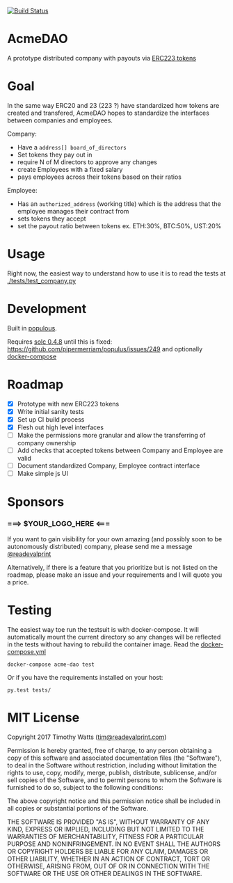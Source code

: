 [![Build Status](https://travis-ci.org/readevalprint/acme-dao.svg?branch=master)](https://travis-ci.org/readevalprint/acme-dao)


# AcmeDAO

A prototype distributed company with payouts via [ERC223 tokens](https://github.com/aragon/ERC23/)

# Goal

In the same way ERC20 and 23 (223 ?) have standardized how tokens are created and transfered,
AcmeDAO hopes to standardize the interfaces between companies and employees.

Company:
 - Have a `address[] board_of_directors`
 - Set tokens they pay out in
 - require N of M directors to approve any changes
 - create Employees with a fixed salary
 - pays employees across their tokens based on their ratios

Employee:
 - Has an `authorized_address` (working title) which is the address that the employee manages their contract from
 - sets tokens they accept
 - set the payout ratio between tokens ex. ETH:30%, BTC:50%, UST:20%

# Usage

Right now, the easiest way to understand how to use it is to read the tests at [./tests/test_company.py](./tests/test_company.py)

# Development
Built in [populous](https://github.com/pipermerriam/populus).

Requires [solc 0.4.8](https://github.com/ethereum/solidity/tree/release_0.4.8) until this is fixed: https://github.com/pipermerriam/populus/issues/249
and optionally [docker-compose](https://docs.docker.com/compose/)

# Roadmap

- [x] Prototype with new ERC223 tokens
- [x] Write initial sanity tests
- [x] Set up CI build process
- [x] Flesh out high level interfaces
- [ ] Make the permissions more granular and allow the transferring of company ownership
- [ ] Add checks that accepted tokens between Company and Employee are valid
- [ ] Document standardized Company, Employee contract interface
- [ ] Make simple js UI

# Sponsors


### ===> $YOUR_LOGO_HERE <===

If you want to gain visibility for your own amazing (and possibly soon to be autonomously distributed) company, please send me a message [@readevalprint](https://twitter.com/readevalprint/)

Alternatively, if there is a feature that you prioritize but is not listed
on the roadmap, please make an issue and your requirements and I will quote you a price.

# Testing

The easiest way toe run the testsuit is with docker-compose. It will automatically mount the current directory so
any changes will be reflected in the tests without having to rebuild the container image. Read the [docker-compose.yml](./docker-compose.yml)

```
docker-compose acme-dao test
```

Or if you have the requirements installed on your host:

```
py.test tests/
```


# MIT License

Copyright 2017 Timothy Watts (tim@readevalprint.com)

Permission is hereby granted, free of charge, to any person obtaining a copy of this software and associated documentation files (the "Software"), to deal in the Software without restriction, including without limitation the rights to use, copy, modify, merge, publish, distribute, sublicense, and/or sell copies of the Software, and to permit persons to whom the Software is furnished to do so, subject to the following conditions:

The above copyright notice and this permission notice shall be included in all copies or substantial portions of the Software.

THE SOFTWARE IS PROVIDED "AS IS", WITHOUT WARRANTY OF ANY KIND, EXPRESS OR IMPLIED, INCLUDING BUT NOT LIMITED TO THE WARRANTIES OF MERCHANTABILITY, FITNESS FOR A PARTICULAR PURPOSE AND NONINFRINGEMENT. IN NO EVENT SHALL THE AUTHORS OR COPYRIGHT HOLDERS BE LIABLE FOR ANY CLAIM, DAMAGES OR OTHER LIABILITY, WHETHER IN AN ACTION OF CONTRACT, TORT OR OTHERWISE, ARISING FROM, OUT OF OR IN CONNECTION WITH THE SOFTWARE OR THE USE OR OTHER DEALINGS IN THE SOFTWARE.
